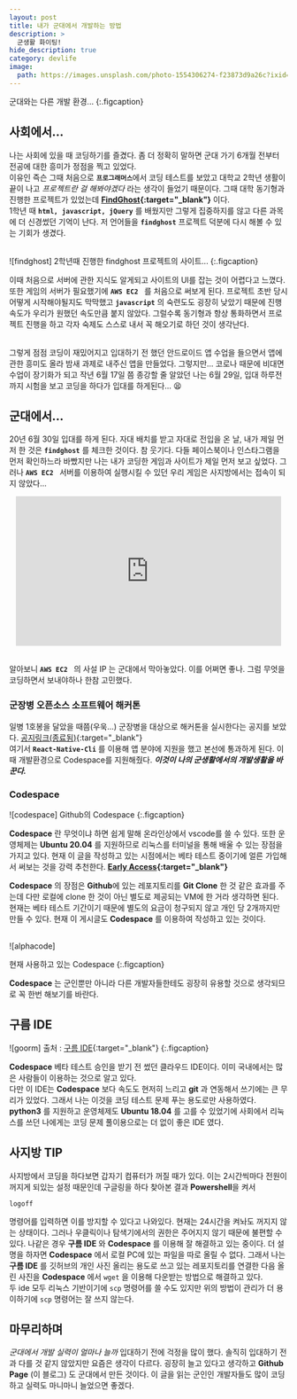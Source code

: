```yaml
---
layout: post
title: 내가 군대에서 개발하는 방법
description: >
  군생활 화이팅!
hide_description: true
category: devlife
image:
  path: https://images.unsplash.com/photo-1554306274-f23873d9a26c?ixid=MXwxMjA3fDB8MHxwaG90by1wYWdlfHx8fGVufDB8fHw%3D&ixlib=rb-1.2.1&auto=format&fit=crop&w=1350&q=80
---
```


군대와는 다른 개발 환경...
{:.figcaption}

## 사회에서...

나는 사회에 있을 때 코딩하기를 즐겼다. 좀 더 정확히 말하면 군대 가기 6개월 전부터 전공에 대한 흥미가 정점을 찍고 있었다.<br>
이유인 즉슨 그때 처음으로 <strong>`프로그래머스`</strong>에서 코딩 테스트를 보았고 대학교 2학년 생활이 끝이 나고 *프로젝트란 걸 해봐야겠다*  라는 생각이 들었기 때문이다. 
그때 대학 동기형과 진행한 프로젝트가 있었는데 **[FindGhost](https://findghost.github.io){:target="_blank"}** 이다. <br>
1학년 때 <strong>`html, javascript, jQuery`</strong> 를 배웠지만 그렇게 집중하지를 않고 다른 과목에 더 신경썼던 기억이 난다. 저 언어들을 <strong>`findghost`</strong> 프로젝트 덕분에
다시 해볼 수 있는 기회가 생겼다. <br><br>

![findghost]
2학년때 진행한 findghost 프로젝트의 사이트...
{:.figcaption}

이때 처음으로 서버에 관한 지식도 알게되고 사이트의 UI를 잡는 것이 어렵다고 느꼈다. 또한 게임의 서버가 필요했기에 **`AWS EC2 `** 를 처음으로 써보게 된다. 
프로젝트 초반 당시 어떻게 시작해야될지도 막막했고 **`javascript`** 의 숙련도도 굉장히 낮았기 때문에 진행속도가 우리가 원했던 속도만큼 붙지 않았다. 그럴수록 동기형과
항상 통화하면서 프로젝트 진행을 하고 각자 숙제도 스스로 내서 꼭 해오기로 하던 것이 생각난다. <br><br>

그렇게 점점 코딩이 재밌어지고 입대하기 전 했던 안드로이드 앱 수업을 들으면서 앱에 관한 흥미도 올라 밤새 과제로 내주신 앱을 만들었다. 그렇지만... 코로나 때문에 
비대면 수업이 장기화가 되고 작년 6월 17일 쯤 종강할 줄 알았던 나는 6월 29일, 입대 하루전까지 시험을 보고 코딩을 하다가 입대를 하게된다... 😫

## 군대에서...

20년 6월 30일 입대를 하게 된다. 자대 배치를 받고 자대로 전입을 온 날, 내가 제일 먼저 한 것은 **`findghost`** 를 체크한 것이다. 참 웃기다. 다들 페이스북이나 인스타그램을
먼저 확인하느라 바빴지만 나는 내가 코딩한 게임과 사이트가 제일 먼저 보고 싶었다. 그러나 **`AWS EC2 `** 서버를 이용하여 실행시킬 수 있던 우리 게임은 사지방에서는 접속이 되지 않았다...

<div align="center"><iframe src="https://giphy.com/embed/4SjSCUMhuAcda" width="480" height="270" frameBorder="0" class="giphy-embed" allowFullScreen></iframe></div>
<br>

알아보니 **`AWS EC2 `** 의 사설 IP 는 군대에서 막아놓았다. 이를 어쩌면 좋나. 그럼 무엇을 코딩하면서 보내야하나 한참 고민했다.

### 군장병 오픈소스 소프트웨어 해커톤

일병 1호봉을 달았을 때쯤(우욱...) 군장병을 대상으로 해커톤을 실시한다는 공지를 보았다. [공지링크(종료됨)](https://osam.kr/main/page.jsp?pid=offline.offline19){:target="_blank"}<br>
여기서 **`React-Native-Cli`** 를 이용해 앱 분야에 지원을 했고 본선에 통과하게 된다. 이때 개발환경으로 Codespace를 지원해줬다. ***이것이 나의 군생활에서의 개발생활을 바꾼다.***

### Codespace

![codespace]
Github의 Codespace
{:.figcaption}

**Codespace** 란 무엇이냐 하면 쉽게 말해 온라인상에서 vscode를 쓸 수 있다. 또한 운영체제는 **Ubuntu 20.04** 를 지원하므로 리눅스를 터미널을 통해 배울 수 있는
장점을 가지고 있다. 현재 이 글을 작성하고 있는 시점에서는 베타 테스트 중이기에 얼른 가입해서 써보는 것을 강력 추천한다. **[Early Access](https://github.com/features/codespaces/signup){:target="_blank"}** <br>

**Codespace** 의 장점은 **Github**에 있는 레포지토리를 **Git Clone** 한 것 같은 효과를 주는데 다만 로컬에 clone 한 것이 아닌 별도로 제공되는 VM에 한 거라 생각하면 된다.
현재는 베타 테스트 기간이기 때문에 별도의 요금이 청구되지 않고 개인 당 2개까지만 만들 수 있다. 현재 이 게시글도 **Codespace** 를 이용하여 작성하고 있는 것이다.

<br>
![alphacode]

현재 사용하고 있는 Codespace
{:.figcaption}

**Codespace** 는 군인뿐만 아니라 다른 개발자들한테도 굉장히 유용할 것으로 생각되므로 꼭 한번 해보기를 바란다.

## 구름 IDE

![goorm]
출처 : [구름 IDE](https://ide.goorm.io/?_ga=2.170555620.593382645.1609635466-1192552726.1609635466){:target="_blank"}
{:.figcaption}
<br>

**Codespace** 베타 테스트 승인을 받기 전 썼던 클라우드 IDE이다. 이미 국내에서는 많은 사람들이 이용하는 것으로 알고 있다. <br>
다만 이 IDE는 **Codespace** 보다 속도도 현저히 느리고 **git** 과 연동해서 쓰기에는 큰 무리가 있었다. 그래서 나는 이것을 코딩 테스트 문제 푸는 용도로만 사용하였다.
**python3** 를 지원하고 운영체제도 **Ubuntu 18.04** 를 고를 수 있었기에 사회에서 리눅스를 쓰던 나에게는 코딩 문제 풀이용으로는 더 없이 좋은 IDE 였다. 

## 사지방 TIP

사지방에서 코딩을 하다보면 갑자기 컴퓨터가 꺼질 때가 있다. 이는 2시간씩마다 전원이 꺼지게 되있는 설정 때문인데 구글링을 하다 찾아본 결과 **Powershell**을 켜서

~~~shell
logoff
~~~

명령어를 입력하면 이를 방지할 수 있다고 나와있다. 현재는 24시간을 켜놔도 꺼지지 않는 상태이다. 그러나 우클릭이나 탐색기에서의 권한은 주어지지 않기 때문에 불편할 수 있다.
나같은 경우 **구름 IDE** 와 **Codespace** 를 이용해 잘 해결하고 있는 중이다. 더 설명을 하자면 **Codespace** 에서 로컬 PC에 있는 파일을 따로 올릴 수 없다. 그래서 나는
**구름 IDE** 를 깃허브의 개인 사진 올리는 용도로 쓰고 있는 레포지토리를 연결한 다음 올린 사진을 **Codespace** 에서 `wget` 을 이용해 다운받는 방법으로 해결하고 있다.<br>
두 ide 모두 리눅스 기반이기에 `scp` 명령어를 쓸 수도 있지만 위의 방법이 관리가 더 용이하기에 `scp` 명령어는 잘 쓰지 않는다.

## 마무리하며

*군대에서 개발 실력이 얼마나 늘까* 입대하기 전에 걱정을 많이 했다. 솔직히 입대하기 전과 다를 것 같지 않았지만 요즘은 생각이 다르다.
굉장히 늘고 있다고 생각하고 **Github Page** (이 블로그) 도 군대에서 만든 것이다. 이 글을 읽는 군인인 개발자들도 많이 코딩하고 실력도 마니마니 늘었으면 좋겠다.

